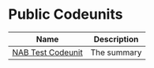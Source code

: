 # Public Codeunits

| Name | Description |
| ----- | ------ |
| [NAB Test Codeunit](codeunit-nab-test-codeunit/index.md) | The summary |
